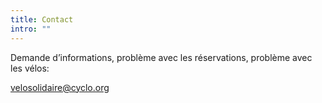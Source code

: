 ```yaml
---
title: Contact
intro: ""
---
```

Demande d’informations, problème avec les réservations, problème avec les vélos:

velosolidaire@cyclo.org